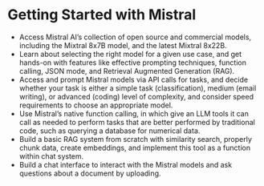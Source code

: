 # Getting Started with Mistral

- Access Mistral AI’s collection of open source and commercial models, including the Mixtral 8x7B model, and the latest Mixtral 8x22B. 
- Learn about selecting the right model for a given use case, and get hands-on with features like effective prompting techniques, function calling, JSON mode, and Retrieval Augmented Generation (RAG).
- Access and prompt Mistral models via API calls for tasks, and decide whether your task is either a simple task (classification), medium (email writing), or advanced (coding) level of complexity, and consider speed requirements to choose an appropriate model.
- Use Mistral’s native function calling, in which give an LLM tools it can call as needed to perform tasks that are better performed by traditional code, such as querying a database for numerical data. 
- Build a basic RAG system from scratch with similarity search, properly chunk data, create embeddings, and implement this tool as a function within chat system.
- Build a chat interface to interact with the Mistral models and ask questions about a document by uploading.
